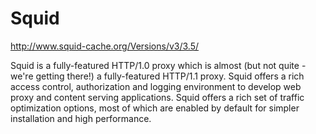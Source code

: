 # Squid 
http://www.squid-cache.org/Versions/v3/3.5/

Squid is a fully-featured HTTP/1.0 proxy which is almost (but not quite - we're getting there!) a fully-featured HTTP/1.1 proxy. Squid offers a rich access control, authorization and logging environment to develop web proxy and content serving applications. Squid offers a rich set of traffic optimization options, most of which are enabled by default for simpler installation and high performance.

